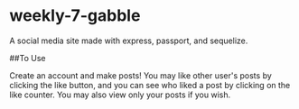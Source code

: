 # weekly-7-gabble
A social media site made with express, passport, and sequelize. 

##To Use

Create an account and make posts! You may like other user's posts by clicking the like button, and you can see who liked a post by clicking
on the like counter. You may also view only your posts if you wish. 


